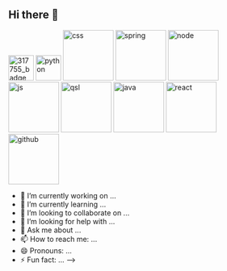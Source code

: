 ## Hi there 👋
<img src="https://github.com/user-attachments/assets/1fc546b0-e707-47a4-9df4-ef4c484c0f7b" alt="317755_badge_html_html5_achievement_award_icon" width="50"/>
<img src="https://github.com/user-attachments/assets/7552fa79-664e-4610-b516-d516d44d2482" alt="python" width="50"/>
<img src="https://github.com/user-attachments/assets/c054b003-136e-4a0d-ad20-e37a997ae039" alt="css" width="100"/>
<img src="https://github.com/user-attachments/assets/3d487c30-ef86-4022-9646-ea5b1fc78fd3" alt="spring" width="100"/>
<img src="https://github.com/user-attachments/assets/e7db53c7-c5f8-41ba-b6e6-e2c065be92ff" alt="node" width="100"/>
<img src="https://github.com/user-attachments/assets/fd214d95-5075-4e48-b002-a65c3d771646" alt="js" width="100"/>
<img src="https://github.com/user-attachments/assets/4172c794-15d2-477d-b70d-7da4e78f3cf0" alt="qsl" width="100"/>
<img src="https://github.com/user-attachments/assets/7f2f9648-5e5f-4bad-81b5-fc3f77c7a584" alt="java" width="100"/>
<img src="https://github.com/user-attachments/assets/20df17dc-7a94-44be-a935-f2251316009f" alt="react" width="100"/>
<img src="https://github.com/user-attachments/assets/95ccf534-27cc-4052-a9ad-74e20175c675" alt="github" width="100"/>




- 🔭 I’m currently working on ...
- 🌱 I’m currently learning ...
- 👯 I’m looking to collaborate on ...
- 🤔 I’m looking for help with ...
- 💬 Ask me about ...
- 📫 How to reach me: ...
- 😄 Pronouns: ...
- ⚡ Fun fact: ...
-->
